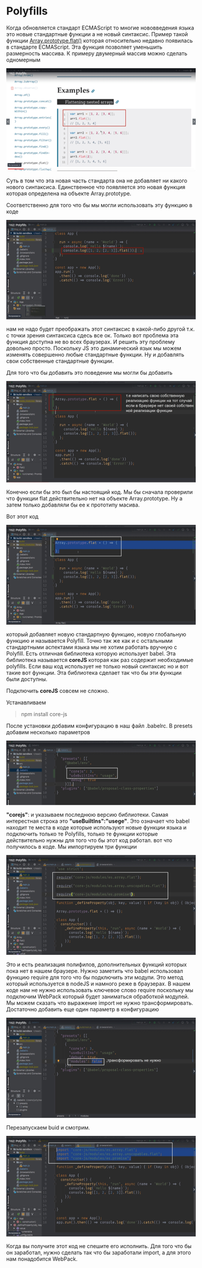 # Polyfills

Когда обновляется стандарт ECMAScript то многие нововведения языка это новые стандартные функции а не новый синтаксис. Пример такой функции [Array.prototype.flat()](https://developer.mozilla.org/ru/docs/Web/JavaScript/Reference/Global_Objects/Array/flat) которая относительно недавно появилась в стандарте ECMAScript. Эта функция позволяет уменьшить размерность массива. К примеру двумерный массив можно сделать одномерным

![](./img/build__the__react__babel__app/../../../img/build__the__react__babel__app/polyfills/001.jpg)

Суть в том что эта новая часть стандарта она не добавляет ни какого нового синтаксиса. Единственное что появляется это новая функция которая определена на объекте Array.prototype.

Соответственно для того что бы мы могли использовать эту функцию в коде 

![](./img/build__the__react__babel__app/../../../img/build__the__react__babel__app/polyfills/002.jpg)

нам не надо будет преображать этот синтаксис в какой-либо другой т.к. с точки зрения синтаксиса сдесь все ок.
Только вот проблема эта функция доступна не во всех браузерах. И решить эту проблему довольно просто. Поскольку JS это динамический язык мы можем изменять совершенно любые стандартные функции. Ну и добавлять свои собственные стандартные функции.

Для того что бы добавить это поведение мы могли бы добавить

![](./img/build__the__react__babel__app/../../../img/build__the__react__babel__app/polyfills/003.jpg)

Конечно если бы это был бы настоящий код. Мы бы сначала проверили что функции flat действительно нет на объекте Array.prototype. Ну а затем только добавляли бы ее к прототипу масива.

Вот этот код

![](./img/build__the__react__babel__app/../../../img/build__the__react__babel__app/polyfills/004.jpg)

который добавляет новую стандартную функцию, новую глобальную функцию и называется Polyfill.
Точно так же как и с остальными стандартными аспектами языка мы не хотим работать вручную с Polyfill.
Есть отличная библиотека которую использует babel. Эта библиотека называется **coreJS** которая как раз содержит необходимые polyfills.
Если ваш код использует не только новый синтаксис но и вот такие вот функции. Эта библиотека сделает так что бы эти функции были доступны.

Подключить **coreJS** совсем не сложно.

Устанавливаем

> npm install core-js

После установки добавим конфигурацию в наш файл .babelrc. В presets добавим несколько параметров

![](./img/build__the__react__babel__app/../../../img/build__the__react__babel__app/polyfills/005.jpg)

**"corejs"**: и указываем последнюю версию библиотеки.
Самая интерестная строка это **"useBuiltIns":"usege"**. Это означает что babel находит те места в коде которые используют новые функции языка и подключить только те Polyfills, только те функции которые действительно нужны для того что бы этот код работал.
вот что получилось в коде. Мы импортируем три функции

![](./img/build__the__react__babel__app/../../../img/build__the__react__babel__app/polyfills/006.jpg)

Это и есть реализация полифилов, дополнительных функций которых пока нет в нашем браузере.
Нужно заметить что babel использовал функцию require для того что бы подключить эти модули. Это метод который используется в nodeJS и намного реже в браузерах. 
В нашем коде нам не нужно использовать ключевое слово require поскольку мы подключим WebPack который будет заниматься обработкой модулей. Мы можем сказать что выражение import не нужно трансформировать. Достаточно добавить еще один параметр в конфигурацию

![](./img/build__the__react__babel__app/../../../img/build__the__react__babel__app/polyfills/007.jpg)

Перезапускаем buid и смотрим.

![](./img/build__the__react__babel__app/../../../img/build__the__react__babel__app/polyfills/008.jpg)

Когда вы получите этот код не спешите его исполнить. Для того что бы он заработал, нужно сделать так что бы заработали import, а для этого нам понадобится WebPack.